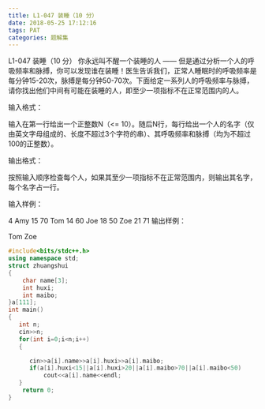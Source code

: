 ```yaml
---
title: L1-047 装睡（10 分）
date: 2018-05-25 17:12:16
tags: PAT
categories: 题解集
---
```


L1-047 装睡（10 分）
你永远叫不醒一个装睡的人 —— 但是通过分析一个人的呼吸频率和脉搏，你可以发现谁在装睡！医生告诉我们，正常人睡眠时的呼吸频率是每分钟15-20次，脉搏是每分钟50-70次。下面给定一系列人的呼吸频率与脉搏，请你找出他们中间有可能在装睡的人，即至少一项指标不在正常范围内的人。

输入格式：

输入在第一行给出一个正整数N（<= 10）。随后N行，每行给出一个人的名字（仅由英文字母组成的、长度不超过3个字符的串）、其呼吸频率和脉搏（均为不超过100的正整数）。

输出格式：

按照输入顺序检查每个人，如果其至少一项指标不在正常范围内，则输出其名字，每个名字占一行。

输入样例：

4
Amy 15 70
Tom 14 60
Joe 18 50
Zoe 21 71
输出样例：

Tom
Zoe

```cpp
#include<bits/stdc++.h>
using namespace std;
struct zhuangshui
{
    char name[3];
    int huxi;
    int maibo;
}a[111];
int main()
{
   int n;
   cin>>n;
   for(int i=0;i<n;i++)
   {

      cin>>a[i].name>>a[i].huxi>>a[i].maibo;
      if(a[i].huxi<15||a[i].huxi>20||a[i].maibo>70||a[i].maibo<50)
          cout<<a[i].name<<endl;
   }
    return 0;
}

```